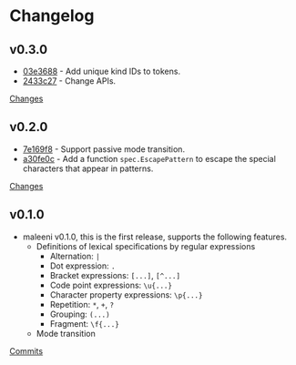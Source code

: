 # Changelog

## v0.3.0

* [03e3688](https://github.com/nihei9/maleeni/commit/03e3688e3928c88c12107ea734c35281c814e0c0) - Add unique kind IDs to tokens.
* [2433c27](https://github.com/nihei9/maleeni/commit/2433c27f26bc1be2d9b33f6550482abc48fa31ef) - Change APIs.

[Changes](https://github.com/nihei9/maleeni/compare/v0.2.0...v0.3.0)

## v0.2.0

* [7e169f8](https://github.com/nihei9/maleeni/commit/7e169f85726a1a1067d08e92cbbb2707ffb4d7b0) - Support passive mode transition.
* [a30fe0c](https://github.com/nihei9/maleeni/commit/a30fe0c6abd9ffbaff20af3da00eeea50d407f42) - Add a function `spec.EscapePattern` to escape the special characters that appear in patterns.

[Changes](https://github.com/nihei9/maleeni/compare/v0.1.0...v0.2.0)

## v0.1.0

* maleeni v0.1.0, this is the first release, supports the following features.
  * Definitions of lexical specifications by regular expressions
	* Alternation: `|`
	* Dot expression: `.`
	* Bracket expressions: `[...]`, `[^...]`
	* Code point expressions: `\u{...}`
	* Character property expressions: `\p{...}`
	* Repetition: `*`, `+`, `?`
	* Grouping: `(...)`
	* Fragment: `\f{...}`
  * Mode transition

[Commits](https://github.com/nihei9/maleeni/commits/v0.1.0)
